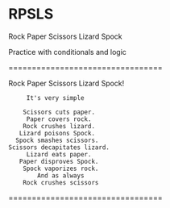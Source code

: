# RPSLS
Rock Paper Scissors Lizard Spock

Practice with conditionals and logic 

=================================

 Rock Paper Scissors Lizard Spock!
         
         It's very simple
         
        Scissors cuts paper.
         Paper covers rock.
        Rock crushes lizard.
       Lizard poisons Spock.
      Spock smashes scissors.
    Scissors decapitates lizard.
         Lizard eats paper.
       Paper disproves Spock.
        Spock vaporizes rock.
            And as always
        Rock crushes scissors
        
  =================================
